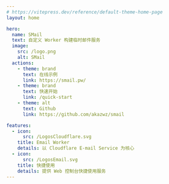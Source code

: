 ```yaml
---
# https://vitepress.dev/reference/default-theme-home-page
layout: home

hero:
  name: SMail
  text: 自定义 Worker 构建临时邮件服务
  image:
    src: /logo.png
    alt: SMail
  actions:
    - theme: brand
      text: 在线示例
      link: https://smail.pw/
    - theme: brand
      text: 快速开始
      link: /quick-start
    - theme: alt
      text: Github
      link: https://github.com/akazwz/smail

features:
  - icon:
      src: /LogosCloudflare.svg
    title: Email Worker
    details: 以 Cloudflare E-mail Service 为核心
  - icon:
      src: /LogosEmail.svg
    title: 快捷使用
    details: 提供 Web 控制台快捷使用服务
---
```

